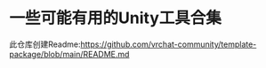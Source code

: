 # 一些可能有用的Unity工具合集
此仓库创建Readme:https://github.com/vrchat-community/template-package/blob/main/README.md
